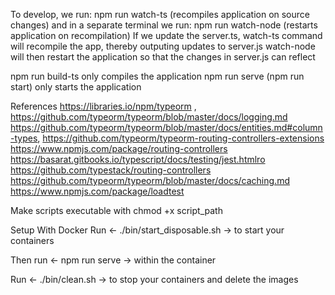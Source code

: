 To develop, we run: npm run watch-ts (recompiles application on source changes)
and in a separate terminal we run: npm run watch-node (restarts application on recompilation)
If we update the server.ts, watch-ts command will recompile the app, thereby outputing updates to server.js
watch-node will then restart the application so that the changes in server.js can reflect

npm run build-ts only compiles the application
npm run serve (npm run start) only starts the application

References
https://libraries.io/npm/typeorm , 
https://github.com/typeorm/typeorm/blob/master/docs/logging.md
https://github.com/typeorm/typeorm/blob/master/docs/entities.md#column-types,
https://github.com/typeorm/typeorm-routing-controllers-extensions
https://www.npmjs.com/package/routing-controllers
https://basarat.gitbooks.io/typescript/docs/testing/jest.htmlro
https://github.com/typestack/routing-controllers
https://github.com/typeorm/typeorm/blob/master/docs/caching.md
https://www.npmjs.com/package/loadtest

Make scripts executable with chmod +x script_path

Setup With Docker
Run <- ./bin/start_disposable.sh -> to start your containers

Then run <- npm run serve -> within the container

Run <- ./bin/clean.sh -> to stop your containers and delete the images